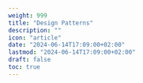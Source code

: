 ```yaml
---
weight: 999
title: "Design Patterns"
description: ""
icon: "article"
date: "2024-06-14T17:09:00+02:00"
lastmod: "2024-06-14T17:09:00+02:00"
draft: false
toc: true
---
```

